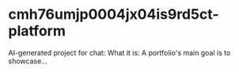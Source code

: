 # cmh76umjp0004jx04is9rd5ct-platform
AI-generated project for chat: What it is: A portfolio's main goal is to showcase...
